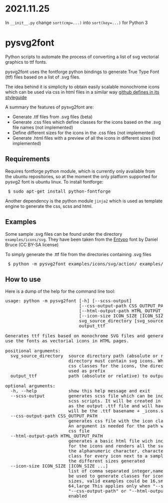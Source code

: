 2021.11.25
==========

In `__init__.py` change `sort(cmp=...)` into `sort(key=...)` for Python 3

pysvg2font
==========

Python scripts to automate the process of converting a list of svg vectorial 
graphics to ttf fonts.

pysvg2font uses the fontforge python bindings to generate True Type Font (ttf) 
files based on a list of .svg files.

The idea behind it is simplicity to obtain easily scalable monochrome icons
which can be used via css in html files in a similar way 
[github defines in its styleguide](https://github.com/styleguide/css/7.0) 

A summary the features of pysvg2font are:
 * Generate .ttf files from .svg files (beta)
 * Generate .css files which define classes for the icons based on the .svg file
   names (not implemented)
 * Define different sizes for the icons in the .css files (not implemented) 
 * Generate .html files with a preview of all the icons in different sizes (not
   implemented)

Requirements
------------

Requires fontforge python module, which is currently only available from the
ubuntu repositories, so at the moment the only platform supported for pysvg2
font is ubuntu linux. To install fontforge:

<pre>
 $ sudo apt-get install python-fontforge
</pre>

Another dependency is the python module `jinja2` which is used as template
engine to generate the css, scss and html.

Examples
--------

Some sample .svg files can be found under the directory `examples/icons/svg`. 
They have been taken from the [Entypo](http://www.entypo.com/) font by Daniel
Bruce (CC BY-SA license)

To simply generate the .ttf file from the directories containing .svg files

<pre>
 $ python -m pysvg2font examples/icons/svg/action/ examples/icons/svg/object/ examples/css/pysvg2font_sample.ttf
</pre> 

How to use
----------

Here is a dump of the help for the command line tool:

<pre>
usage: python -m pysvg2font [-h] [--scss-output]
                            [--css-output-path CSS_OUTPUT_PATH]
                            [--html-output-path HTML_OUTPUT_PATH]
                            [--icon-size ICON_SIZE [ICON_SIZE ...]]
                            svg_source_directory [svg_source_directory ...]
                            output_ttf

Generates ttf files based on monochrome SVG files and generates stylesheets to
use the fonts as vectorial icons in HTML pages.

positional arguments:
  svg_source_directory  source directory path (absolute or relative). The
                        directory must contain svg icons. When generating the
                        css classes for the icons, the directory name will be
                        used as prefix
  output_ttf            path (absolute or relative) to output .ttf file

optional arguments:
  -h, --help            show this help message and exit
  --scss-output         generates scss file which can be included from other
                        scss scripts. It will be created in the same directory
                        as the output .ttf file and will have. The filename
                        will be the .ttf basename + _icons.scss
  --css-output-path CSS_OUTPUT_PATH
                        generates css file with the icon class descriptions.
                        An argument is needed for the path where to create the
                        css file
  --html-output-path HTML_OUTPUT_PATH
                        generates a basic html file wich includes the style
                        for the icons and renders all the svg icons including
                        the alphanumeric character, character code and css
                        class for every icon next to a sample of every icon in
                        the different sizes generated
  --icon-size ICON_SIZE [ICON_SIZE ...]
                        list of comma separated integer,name values which will
                        be used to generate classes for icons for different
                        sizes, valid examples could be 16,small 32,medium
                        64,large This applies only when "--scss-output",
                        "--css-output-path" or "--html-output-path" are
                        enabled
</pre>

